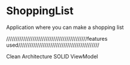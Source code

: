 # ShoppingList
Application where you can make a shopping list

///////////////////////////////////////////features used///////////////////////////////////////////

Clean Architecture
SOLID
ViewModel

